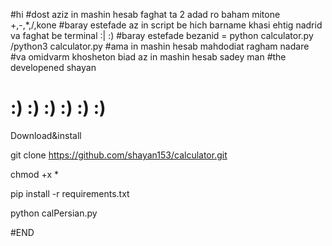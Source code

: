 #hi 
#dost aziz in mashin hesab faghat ta 2 adad ro baham mitone +,-,*,/,kone
#baray estefade az in script be hich barname khasi ehtig nadrid va faghat be terminal :| :)
#baray estefade bezanid = python calculator.py /python3 calculator.py
#ama in mashin hesab mahdodiat ragham nadare
#va omidvarm khosheton biad az in mashin hesab sadey man
#the developened shayan
# :) :) :) :) :) :)

Download&install

git clone https://github.com/shayan153/calculator.git

chmod +x *

pip install -r requirements.txt

python calPersian.py

#END
